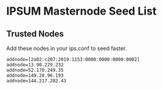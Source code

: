 # IPSUM Masternode Seed List

## Trusted Nodes
Add these nodes in your ips.conf to seed faster.

```
addnode=[2a02:c207:2019:1153:0000:0000:0000:0002]
addnode=13.90.229.232
addnode=52.170.249.35
addnode=149.28.96.193
addnode=144.217.202.43
```
